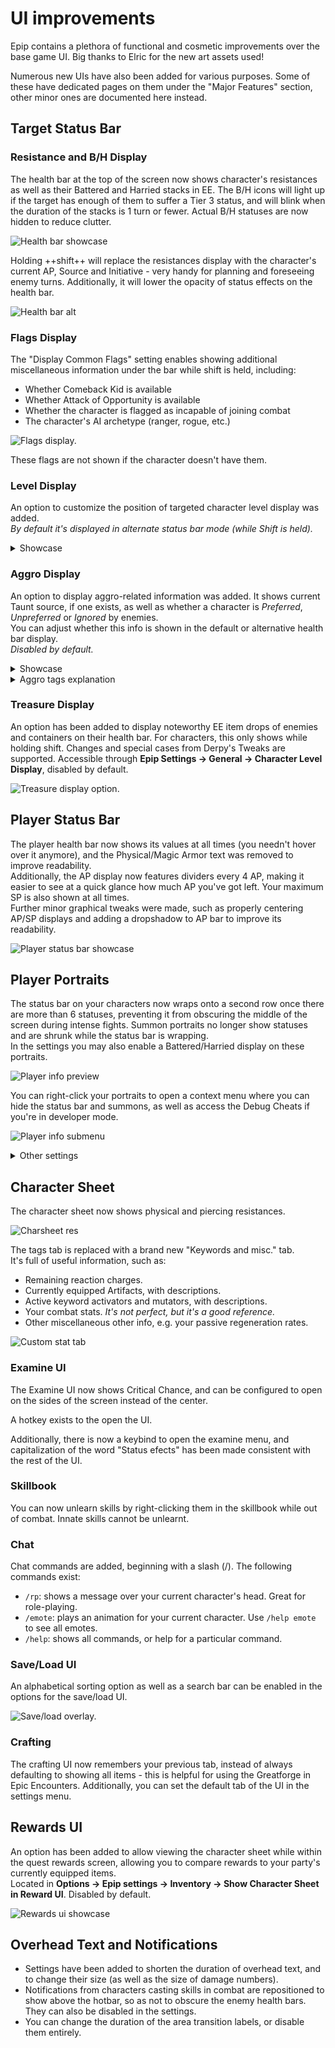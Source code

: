 ﻿# UI improvements
Epip contains a plethora of functional and cosmetic improvements over the base game UI. Big thanks to Elric for the new art assets used!

Numerous new UIs have also been added for various purposes. Some of these have dedicated pages on them under the "Major Features" section, other minor ones are documented here instead.

## Target Status Bar

### Resistance and B/H Display
The health bar at the top of the screen now shows character's resistances as well as their Battered and Harried stacks in EE. The B/H icons will light up if the target has enough of them to suffer a Tier 3 status, and will blink when the duration of the stacks is 1 turn or fewer. Actual B/H statuses are now hidden to reduce clutter.

![Health bar showcase](img/ui/health_bar.png)

Holding ++shift++ will replace the resistances display with the character's current AP, Source and Initiative - very handy for planning and foreseeing enemy turns. Additionally, it will lower the opacity of status effects on the health bar.

![Health bar alt](img/ui/health_bar_shift.png)

### Flags Display
The "Display Common Flags" setting enables showing additional miscellaneous information under the bar while shift is held, including:

- Whether Comeback Kid is available
- Whether Attack of Opportunity is available
- Whether the character is flagged as incapable of joining combat
- The character's AI archetype (ranger, rogue, etc.)

![Flags display.](img/ui/flagsdisplay.png)

These flags are not shown if the character doesn't have them.

### Level Display
An option to customize the position of targeted character level display was added.  
*By default it's displayed in alternate status bar mode (while Shift is held).*  
<details>
<summary>Showcase</summary>
<p>Accessible through <b>Options -> Epip settings -> General -> Character Level Display</b>.</p>
<table>
<tr><td>Hidden:            </td><td><img src="../img/ui/lvl_display_hidden.png"/></td></tr>
<tr><td>After Name:        </td><td><img src="../img/ui/lvl_display_after_name.png"/></td></tr>
<tr><td>Below Health Bar:  </td><td><img src="../img/ui/lvl_display_below.png"/></td></tr>
<tr><td>When holding Shift:</td><td><img src="../img/ui/lvl_display_shift.png"/></td></tr>
</table>
</details>

### Aggro Display
An option to display aggro-related information was added. It shows current Taunt source, if one exists, as well as whether a character is *Preferred*, *Unpreferred* or *Ignored* by enemies.  
You can adjust whether this info is shown in the default or alternative health bar display.  
*Disabled by default.*  
<details>
<summary>Showcase</summary>
Accessible through <b>Options -> Epip settings -> General -> Show Aggro Information</b>.
<table>
<tr><td>Preferred:   </td><td><img src="../img/ui/aggro_pref.png"/></td></tr>
<tr><td>Unpreferred: </td><td><img src="../img/ui/aggro_unpref.png"/></td></tr>
<tr><td>Ignored:     </td><td><img src="../img/ui/aggro_ignored.png"/></td></tr>
<tr><td>Taunted:     </td><td><img src="../img/ui/aggro_taunted.png"/></td></tr>
</table>
</details>
<details>
<summary>Aggro tags explanation</summary>
<p>AI chooses its targets based on a number of parameters, such as target's effective HP, how easy it is to get to the target and so on. Its behavior is also influenced by aggro tags.</p><p><b>This information is only relevant for Epic Encounters 2.</b></p>
<ul>
<li>No tag: AI has no preference on whether to choose this character as the primary attack target or not. However, AI will actively try to hit this character with AOE attacks. Most characters will not have any aggro tag by default.</li>
<li>Preferred: AI will actively try to make this character its primary attack target. This aggro tag is manually provided to some important NPCs and is not normally obtainable during gameplay.</li>
<li>Unpreferred: AI will try not to make this character its primary target. <b>However, AI will still actively try to AOE this character.</b> This tag is usually acquired by using Subjugated status, and is also manually provided to some characters, mostly summons.</li>
<li>Ignored: AI will try to act as if this character does not exist.</li>
<li>Taunted: this AI will consider the source of Taunt a Preferred target.</li>
</ul>
</details>

### Treasure Display
An option has been added to display noteworthy EE item drops of enemies and containers on their health bar. For characters, this only shows while holding shift. Changes and special cases from Derpy's Tweaks are supported.
Accessible through **Epip Settings -> General -> Character Level Display**, disabled by default.  

![Treasure display option.](img/ui/treasure_display.png)

## Player Status Bar
The player health bar now shows its values at all times (you needn't hover over it anymore), and the Physical/Magic Armor text was removed to improve readability.  
Additionally, the AP display now features dividers every 4 AP, making it easier to see at a quick glance how much AP you've got left. Your maximum SP is also shown at all times.  
Further minor graphical tweaks were made, such as properly centering AP/SP displays and adding a dropshadow to AP bar to improve its readability.  

![Player status bar showcase](img/ui/status_console.png)

## Player Portraits
The status bar on your characters now wraps onto a second row once there are more than 6 statuses, preventing it from obscuring the middle of the screen during intense fights. Summon portraits no longer show statuses and are shrunk while the status bar is wrapping.  
In the settings you may also enable a Battered/Harried display on these portraits.  

![Player info preview](img/ui/player_info.png)

You can right-click your portraits to open a context menu where you can hide the status bar and summons, as well as access the Debug Cheats if you're in developer mode.  

![Player info submenu](img/ui/status_dropdown.png)

<details>
<summary>Other settings</summary>
<b>Options -> Epip settings -> Player portraits</b>
<table>
<tr><td>Display B/H on player portraits</td><td><p>Display nice, big B/H indicators right over player portaits.</p><p>Disabled by default.</p></td></tr>
<tr><td>Status Opacity in Combat       </td><td><p>Make statuses less visible.</p><p>Hovering over statuses will always show them at full opacity.</p>
                                                <br>
                                                <p><img src="../img/ui/status_opacity.png"/></p></td></tr>
</table>
</details>

## Character Sheet
The character sheet now shows physical and piercing resistances.

![Charsheet res](img/ui/resistances.png)

The tags tab is replaced with a brand new "Keywords and misc." tab.  
It's full of useful information, such as:

- Remaining reaction charges.
- Currently equipped Artifacts, with descriptions.
- Active keyword activators and mutators, with descriptions.
- Your combat stats. *It's not perfect, but it's a good reference.*
- Other miscellaneous other info, e.g. your passive regeneration rates.

![Custom stat tab](img/ui/keywords.png)

### Examine UI
The Examine UI now shows Critical Chance, and can be configured to open on the sides of the screen instead of the center.

A hotkey exists to the open the UI.

Additionally, there is now a keybind to open the examine menu, and capitalization of the word "Status efects" has been made consistent with the rest of the UI.

### Skillbook
You can now unlearn skills by right-clicking them in the skillbook while out of combat. Innate skills cannot be unlearnt.

### Chat
Chat commands are added, beginning with a slash (/). The following commands exist:

- `/rp`: shows a message over your current character's head. Great for role-playing.
- `/emote`: plays an animation for your current character. Use `/help emote` to see all emotes.
- `/help`: shows all commands, or help for a particular command.

### Save/Load UI
An alphabetical sorting option as well as a search bar can be enabled in the options for the save/load UI.

![Save/load overlay.](../img/showcase/saveload_overlay.png)

### Crafting
The crafting UI now remembers your previous tab, instead of always defaulting to showing all items - this is helpful for using the Greatforge in Epic Encounters. Additionally, you can set the default tab of the UI in the settings menu.

## Rewards UI
An option has been added to allow viewing the character sheet while within the quest rewards screen, allowing you to compare rewards to your party's currently equipped items.  
Located in **Options -> Epip settings -> Inventory -> Show Character Sheet in Reward UI**. Disabled by default.  

![Rewards ui showcase](img/ui/rewards.png)

## Overhead Text and Notifications
- Settings have been added to shorten the duration of overhead text, and to change their size (as well as the size of damage numbers).
- Notifications from characters casting skills in combat are repositioned to show above the hotbar, so as not to obscure the enemy health bars. They can also be disabled in the settings.
- You can change the duration of the area transition labels, or disable them entirely.
